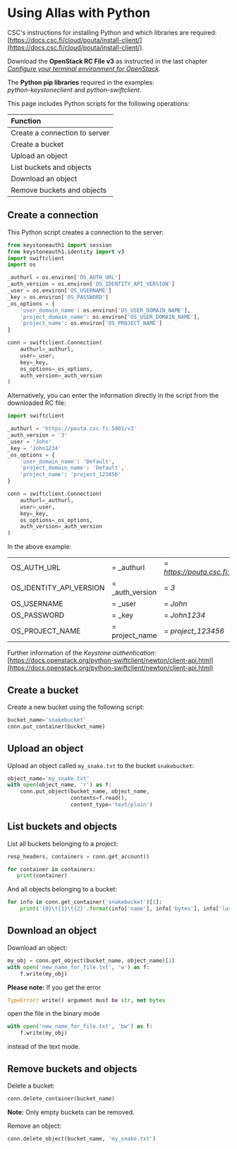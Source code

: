 # Using Allas with Python

CSC's instructions for installing Python and which libraries are required:  
[https://docs.csc.fi/cloud/pouta/install-client/](https://docs.csc.fi/cloud/pouta/install-client/).

Download the **OpenStack RC File v3** as instructed in the last chapter [*Configure your terminal environment for OpenStack*](https://docs.csc.fi/cloud/pouta/install-client/#configure-your-terminal-environment-for-openstack).

The **Python pip libraries** required in the examples:  
 *python-keystoneclient* and *python-swiftclient*.

This page includes Python scripts for the following operations:

| Function |
| :--- |
| Create a connection to server |
| Create a bucket |
| Upload an object |
| List buckets and objects |
| Download an object |
| Remove buckets and objects |

## Create a connection

This Python script creates a connection to the server:
```python
from keystoneauth1 import session
from keystoneauth1.identity import v3
import swiftclient
import os

_authurl = os.environ['OS_AUTH_URL']
_auth_version = os.environ['OS_IDENTITY_API_VERSION']
_user = os.environ['OS_USERNAME']
_key = os.environ['OS_PASSWORD']
_os_options = {
    'user_domain_name': os.environ['OS_USER_DOMAIN_NAME'],
    'project_domain_name': os.environ['OS_USER_DOMAIN_NAME'],
    'project_name': os.environ['OS_PROJECT_NAME']
}

conn = swiftclient.Connection(
    authurl=_authurl,
    user=_user,
    key=_key,
    os_options=_os_options,
    auth_version=_auth_version
)
```

Alternatively, you can enter the information directly in the script from the downloaded RC file:

```python
import swiftclient

_authurl = 'https://pouta.csc.fi:5001/v3'
_auth_version = '3'
_user = 'John'
_key = 'John1234'
_os_options = {
    'user_domain_name': 'Default',
    'project_domain_name': 'Default',
    'project_name': 'project_123456'
}

conn = swiftclient.Connection(
    authurl=_authurl,
    user=_user,
    key=_key,
    os_options=_os_options,
    auth_version=_auth_version
)
```
  
In the above example:

| | | |
|-|-|-|
| OS_AUTH_URL | = _authurl | = *https://pouta.csc.fi:5001/v3*  |
| OS_IDENTITY_API_VERSION | = _auth_version | = *3*  |
| OS_USERNAME | = _user | = *John*  |
| OS_PASSWORD | = _key | = *John1234* |  
| OS_PROJECT_NAME | = project_name | = *project_123456* |

Further information of the _Keystone authentication_:  
[https://docs.openstack.org/python-swiftclient/newton/client-api.html](https://docs.openstack.org/python-swiftclient/newton/client-api.html) 

## Create a bucket

Create a new bucket using the following script:

```python
bucket_name='snakebucket'
conn.put_container(bucket_name)
```

## Upload an object

Upload an object called `my_snake.txt` to the bucket `snakebucket`:

```python
object_name='my_snake.txt'
with open(object_name, 'r') as f:
    conn.put_object(bucket_name, object_name,
                    contents=f.read(),
                    content_type='text/plain')
```

## List buckets and objects

List all buckets belonging to a project:
```python
resp_headers, containers = conn.get_account()

for container in containers:
   print(container)
```

And all objects belonging to a bucket:
```python
for info in conn.get_container('snakebucket')[1]:
    print('{0}\t{1}\t{2}'.format(info['name'], info['bytes'], info['last_modified']))
```

## Download an object

Download an object:
```python
my_obj = conn.get_object(bucket_name, object_name)[1]
with open('new_name_for_file.txt', 'w') as f:
    f.write(my_obj)
```

**Please note:** If you get the error
```python
TypeError: write() argument must be str, not bytes
```
open the file in the binary mode
```python
with open('new_name_for_file.txt', 'bw') as f:
    f.write(my_obj)
```
instead of the text mode.


## Remove buckets and objects

Delete a bucket:
```python
conn.delete_container(bucket_name)
```

**Note:** Only empty buckets can be removed.

Remove an object:
```python
conn.delete_object(bucket_name, 'my_snake.txt')
```
